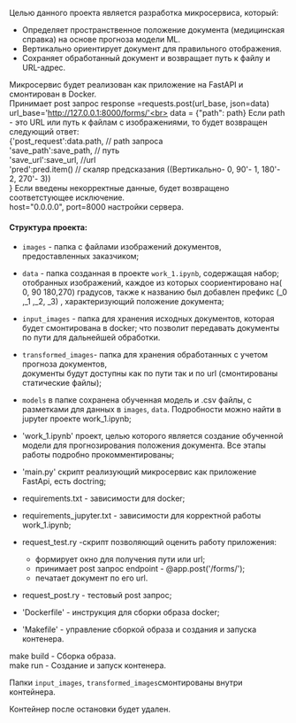 Целью данного проекта является разработка микросервиса, который:
- Определяет пространственное положение документа (медицинская справка) на 
  основе прогноза модели ML.
- Вертикально ориентирует документ для правильного отображения.
- Сохраняет обработанный документ и возвращает путь к файлу и URL-адрес.

Микросервис будет реализован как приложение на FastAPI и смонтирован в Docker.<br>
Принимает post запрос  response =requests.post(url_base, json=data)<br>
url_base='http://127.0.0.1:8000/forms/'<br>
data = {"path": path}  Если path - это URL или путь к файлам с изображениями, то будет возвращен следующий ответ:<br>
{'post_request':data.path,  // path запроса<br>
'save_path':save_path,   //  путь<br>
 'save_url':save_url,   //url<br>
  'pred':pred.item() // скаляр  предсказания ((Вертикально- 0, 90'- 1, 180'- 2, 270'- 3))<br>
  }
Если введены некорректные данные, будет возвращено соответстующее исключение.<br>
host="0.0.0.0", port=8000 настройки сервера.


#### Структура проекта:
- `images` - папка с файлами изображений документов, предоставленных заказчиком;
- `data` - папка  созданная в  проекте `work_1.ipynb`, содержащая набор;
          отобранных изображений, каждое из которых соориентировано на( 0, 90 180,270) градусов,
          также к названию был добавлен префикс (_0 ,_1 ,_2, _3) , характеризующий положение документа;
- `input_images`  - папка для хранения исходных документов, которая будет смонтирована в docker;
                    что позволит передавать документы по пути для дальнейшей обработки.
- `transformed_images`- папка  для хранения обработанных  с учетом прогноза документов,<br>
                        документы будут доступны как по пути так и по url (смонтированы статические файлы);                

- `models` в папке сохранена обученная модель и .csv  файлы, с разметками для данных  в `images`, `data`.
           Подробности можно найти в jupyter проекте work_1.ipynb;

- 'work_1.ipynb' проект, целью которого является создание обученной модели для прогнозирования положения    документа. Все этапы работы подробно прокомментированы; 
- 'main.py'  скрипт  реализующий микросервис как приложение FastApi, есть doctring;
- requirements.txt - зависимости для docker;
- requirements_jupyter.txt - зависимости  для корректной работы work_1.ipynb;
- request_test.ry -скрипт  позволяющий оценить  работу приложения:
   - формирует окно  для получения пути или url;
   - принимает post запрос endpoint - @app.post('/forms/');
   - печатает документ по его url.
- request_post.ry - тестовый  post  запрос;
- 'Dockerfile' - инструкция для сборки образа docker;
- 'Makefile' - управление  сборкой образа и создания и запуска контенера.

make  build - Cборка образа.<br>
make  run  -  Cоздание  и запуск  контенера.

Папки `input_images`, `transformed_images`смонтированы внутри контейнера.

Контейнер после  остановки  будет удален.